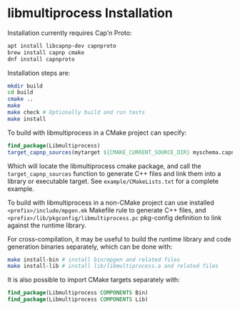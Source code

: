 # libmultiprocess Installation

Installation currently requires Cap'n Proto:

```sh
apt install libcapnp-dev capnproto
brew install capnp cmake
dnf install capnproto
```

Installation steps are:

```sh
mkdir build
cd build
cmake ..
make
make check # Optionally build and run tests
make install
```

To build with libmultiprocess in a CMake project can specify:

```cmake
find_package(Libmultiprocess)
target_capnp_sources(mytarget ${CMAKE_CURRENT_SOURCE_DIR} myschema.capnp)
```

Which will locate the libmultiprocess cmake package, and call the
`target_capnp_sources` function to generate C++ files and link them into a
library or executable target. See `example/CMakeLists.txt` for a complete
example.

To build with libmultiprocess in a non-CMake project can use installed
`<prefix>/include/mpgen.mk` Makefile rule to generate C++ files, and
`<prefix>/lib/pkgconfig/libmultiprocess.pc` pkg-config definition to link
against the runtime library.

For cross-compilation, it may be useful to build the runtime library and code
generation binaries separately, which can be done with:

```sh
make install-bin # install bin/mpgen and related files
make install-lib # install lib/libmultiprocess.a and related files
```

It is also possible to import CMake targets separately with:

```cmake
find_package(Libmultiprocess COMPONENTS Bin)
find_package(Libmultiprocess COMPONENTS Lib)
```
